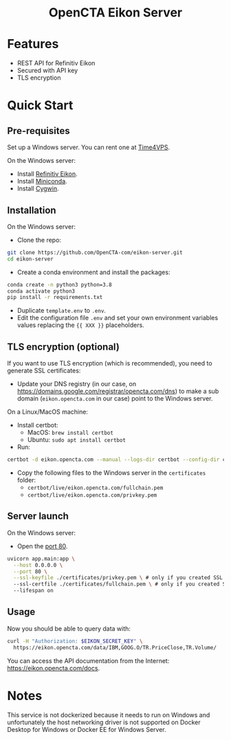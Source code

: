 <div align="center">
    <h1>OpenCTA Eikon Server</h1>
</div>


# Features

- REST API for Refinitiv Eikon
- Secured with API key
- TLS encryption


# Quick Start

## Pre-requisites

Set up a Windows server. You can rent one at [Time4VPS](https://time4vps.com/).

On the Windows server:

- Install [Refinitiv Eikon](https://eikon.thomsonreuters.com/index.html).
- Install [Miniconda](https://docs.conda.io/en/latest/miniconda.html).
- Install [Cygwin](http://cygwin.com/install.html).


## Installation

On the Windows server:

- Clone the repo:

```bash
git clone https://github.com/OpenCTA-com/eikon-server.git
cd eikon-server
```

- Create a conda environment and install the packages:

```bash
conda create -n python3 python=3.8
conda activate python3
pip install -r requirements.txt
```

- Duplicate `template.env` to `.env`.
- Edit the configuration file `.env` and set your own environment variables values replacing the `{{ XXX }}` placeholders.


## TLS encryption (optional)

If you want to use TLS encryption (which is recommended), you need to generate SSL certificates:

- Update your DNS registry (in our case, on https://domains.google.com/registrar/opencta.com/dns) to make a sub domain (`eikon.opencta.com` in our case) point to the Windows server.

On a Linux/MacOS machine:

- Install certbot:
  - MacOS: `brew install certbot`
  - Ubuntu: `sudo apt install certbot` 
- Run:

```bash
certbot -d eikon.opencta.com --manual --logs-dir certbot --config-dir certbot --work-dir certbot --preferred-challenges dns certonly
```

- Copy the following files to the Windows server in the `certificates` folder:
  - `certbot/live/eikon.opencta.com/fullchain.pem`
  - `certbot/live/eikon.opencta.com/privkey.pem`


## Server launch

On the Windows server:

- Open the [port 80](https://windowsreport.com/open-firewall-ports/).


```bash
uvicorn app.main:app \
  --host 0.0.0.0 \
  --port 80 \
  --ssl-keyfile ./certificates/privkey.pem \ # only if you created SSL certificates
  --ssl-certfile ./certificates/fullchain.pem \ # only if you created SSL certificates
  --lifespan on
```

## Usage

Now you should be able to query data with:

```bash
curl -H "Authorization: $EIKON_SECRET_KEY" \
  https://eikon.opencta.com/data/IBM,GOOG.O/TR.PriceClose,TR.Volume/
```

You can access the API documentation from the Internet: https://eikon.opencta.com/docs.


# Notes

This service is not dockerized because it needs to run on Windows and unfortunately the host networking driver is not supported on Docker Desktop for Windows or Docker EE for Windows Server.